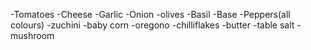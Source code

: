 
-Tomatoes
-Cheese
-Garlic
-Onion
-olives
-Basil
-Base
-Peppers(all colours)
-zuchini
-baby corn
-oregono
-chilliflakes
-butter
-table salt
-mushroom


















